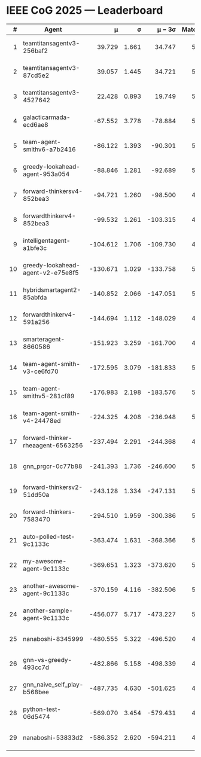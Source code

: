 # IEEE CoG 2025 — Leaderboard

| # | Agent | μ | σ | μ − 3σ | Matches | Updated |
|---:|---|---:|---:|---:|---:|---|
| 1 | teamtitansagentv3-256baf2 | 39.729 | 1.661 | 34.747 | 5808 | 2025-08-19 06:28 |
| 2 | teamtitansagentv3-87cd5e2 | 39.057 | 1.445 | 34.721 | 5652 | 2025-08-19 06:28 |
| 3 | teamtitansagentv3-4527642 | 22.428 | 0.893 | 19.749 | 5456 | 2025-08-19 06:28 |
| 4 | galacticarmada-ecd6ae8 | -67.552 | 3.778 | -78.884 | 5500 | 2025-08-19 06:28 |
| 5 | team-agent-smithv6-a7b2416 | -86.122 | 1.393 | -90.301 | 5380 | 2025-08-19 06:28 |
| 6 | greedy-lookahead-agent-953a054 | -88.846 | 1.281 | -92.689 | 5148 | 2025-08-19 06:28 |
| 7 | forward-thinkersv4-852bea3 | -94.721 | 1.260 | -98.500 | 4650 | 2025-08-19 06:28 |
| 8 | forwardthinkerv4-852bea3 | -99.532 | 1.261 | -103.315 | 4362 | 2025-08-19 06:28 |
| 9 | intelligentagent-a1bfe3c | -104.612 | 1.706 | -109.730 | 4298 | 2025-08-19 06:28 |
| 10 | greedy-lookahead-agent-v2-e75e8f5 | -130.671 | 1.029 | -133.758 | 5588 | 2025-08-19 06:28 |
| 11 | hybridsmartagent2-85abfda | -140.852 | 2.066 | -147.051 | 5242 | 2025-08-19 06:28 |
| 12 | forwardthinkerv4-591a256 | -144.694 | 1.112 | -148.029 | 4891 | 2025-08-19 06:28 |
| 13 | smarteragent-8660586 | -151.923 | 3.259 | -161.700 | 4681 | 2025-08-19 06:28 |
| 14 | team-agent-smith-v3-ce6fd70 | -172.595 | 3.079 | -181.833 | 5946 | 2025-08-19 06:28 |
| 15 | team-agent-smithv5-281cf89 | -176.983 | 2.198 | -183.576 | 5540 | 2025-08-19 06:28 |
| 16 | team-agent-smith-v4-24478ed | -224.325 | 4.208 | -236.948 | 5746 | 2025-08-19 06:28 |
| 17 | forward-thinker-rheaagent-6563256 | -237.494 | 2.291 | -244.368 | 4986 | 2025-08-19 06:28 |
| 18 | gnn_prgcr-0c77b88 | -241.393 | 1.736 | -246.600 | 5270 | 2025-08-19 06:28 |
| 19 | forward-thinkersv2-51dd50a | -243.128 | 1.334 | -247.131 | 5646 | 2025-08-19 06:28 |
| 20 | forward-thinkers-7583470 | -294.510 | 1.959 | -300.386 | 5000 | 2025-08-19 06:28 |
| 21 | auto-polled-test-9c1133c | -363.474 | 1.631 | -368.366 | 5160 | 2025-08-19 06:28 |
| 22 | my-awesome-agent-9c1133c | -369.651 | 1.323 | -373.620 | 5740 | 2025-08-19 06:28 |
| 23 | another-awesome-agent-9c1133c | -370.159 | 4.116 | -382.506 | 5980 | 2025-08-19 06:28 |
| 24 | another-sample-agent-9c1133c | -456.077 | 5.717 | -473.227 | 5480 | 2025-08-19 06:28 |
| 25 | nanaboshi-8345999 | -480.555 | 5.322 | -496.520 | 4620 | 2025-08-19 06:28 |
| 26 | gnn-vs-greedy-493cc7d | -482.866 | 5.158 | -498.339 | 4520 | 2025-08-19 06:28 |
| 27 | gnn_naive_self_play-b568bee | -487.735 | 4.630 | -501.625 | 4540 | 2025-08-19 06:28 |
| 28 | python-test-06d5474 | -569.070 | 3.454 | -579.431 | 4580 | 2025-08-19 06:28 |
| 29 | nanaboshi-53833d2 | -586.352 | 2.620 | -594.211 | 4030 | 2025-08-19 06:28 |
